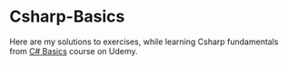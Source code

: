 # Csharp-Basics
Here are my solutions to exercises, while learning Csharp fundamentals from [C# Basics](https://www.udemy.com/course/csharp-tutorial-for-beginners/) course on Udemy.

